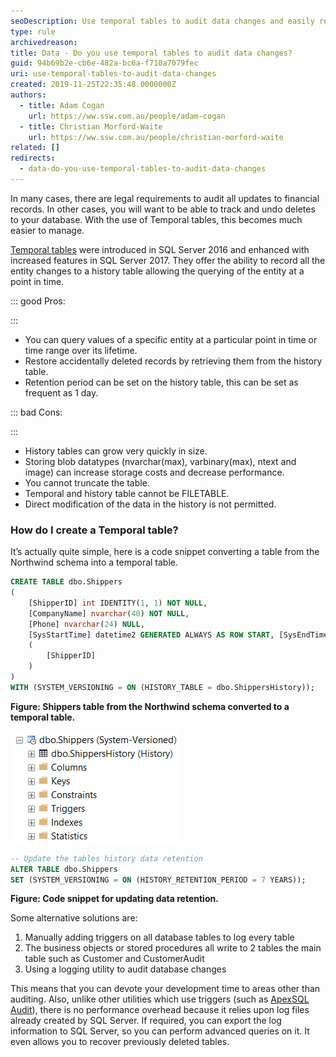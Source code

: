 ```yaml
---
seoDescription: Use temporal tables to audit data changes and easily restore deleted records by querying a history table.
type: rule
archivedreason:
title: Data - Do you use temporal tables to audit data changes?
guid: 94b69b2e-cb6e-482a-bc6a-f710a7079fec
uri: use-temporal-tables-to-audit-data-changes
created: 2019-11-25T22:35:48.0000000Z
authors:
  - title: Adam Cogan
    url: https://ww.ssw.com.au/people/adam-cogan
  - title: Christian Morford-Waite
    url: https://ww.ssw.com.au/people/christian-morford-waite
related: []
redirects:
  - data-do-you-use-temporal-tables-to-audit-data-changes
---
```


In many cases, there are legal requirements to audit all updates to financial records. In other cases, you will want to be able to track and undo deletes to your database. With the use of Temporal tables, this becomes much easier to manage.

<!--endintro-->

[Temporal tables](https://docs.microsoft.com/en-us/sql/relational-databases/tables/temporal-tables) were introduced in SQL Server 2016 and enhanced with increased features in SQL Server 2017.
They offer the ability to record all the entity changes to a history table allowing the querying of the entity at a point in time.

::: good
Pros:

:::

- You can query values of a specific entity at a particular point in time or time range over its lifetime.
- Restore accidentally deleted records by retrieving them from the history table.
- Retention period can be set on the history table, this can be set as frequent as 1 day.

::: bad
Cons:

:::

- History tables can grow very quickly in size.
- Storing blob datatypes (nvarchar(max), varbinary(max), ntext and image) can increase storage costs and decrease performance.
- You cannot truncate the table.
- Temporal and history table cannot be FILETABLE.
- Direct modification of the data in the history is not permitted.

### How do I create a Temporal table?

It’s actually quite simple, here is a code snippet converting a table from the Northwind schema into a temporal table.

```sql
CREATE TABLE dbo.Shippers
(
    [ShipperID] int IDENTITY(1, 1) NOT NULL,
    [CompanyName] nvarchar(40) NOT NULL,
    [Phone] nvarchar(24) NULL,
    [SysStartTime] datetime2 GENERATED ALWAYS AS ROW START, [SysEndTime]  datetime2 GENERATED ALWAYS AS ROW END, PERIOD FOR SYSTEM_TIME (SysStartTime, SysEndTime), CONSTRAINT PK_Shippers PRIMARY KEY CLUSTERED
    (
        [ShipperID]
    )
)
WITH (SYSTEM_VERSIONING = ON (HISTORY_TABLE = dbo.ShippersHistory));
```

**Figure: Shippers table from the Northwind schema converted to a temporal table.**

![Figure: New temporal table shown in SQL Management Studio.](shippers-temporal-table.png)

```sql
-- Update the tables history data retention
ALTER TABLE dbo.Shippers
SET (SYSTEM_VERSIONING = ON (HISTORY_RETENTION_PERIOD = 7 YEARS));
```

**Figure: Code snippet for updating data retention.**

Some alternative solutions are:

1. Manually adding triggers on all database tables to log every table
2. The business objects or stored procedures all write to 2 tables the main table such as Customer and CustomerAudit
3. Using a logging utility to audit database changes

This means that you can devote your development time to areas other than auditing. Also, unlike other utilities which use triggers (such as [ApexSQL Audit](https://www.ssw.com.au/ssw/Redirect/ApexSQL.htm)), there is no performance overhead because it relies upon log files already created by SQL Server. If required, you can export the log information to SQL Server, so you can perform advanced queries on it. It even allows you to recover previously deleted tables.
